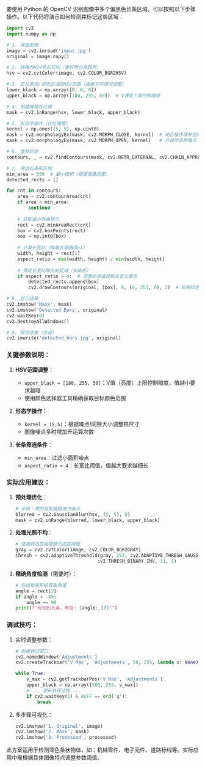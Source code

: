 要使用 Python 的 OpenCV 识别图像中多个偏黑色长条区域，可以按照以下步骤操作。以下代码将演示如何检测并标记这些区域：

```python
import cv2
import numpy as np

# 1. 读取图像
image = cv2.imread('input.jpg')
original = image.copy()

# 2. 转换为HSV色彩空间（更好地分离颜色）
hsv = cv2.cvtColor(image, cv2.COLOR_BGR2HSV)

# 3. 定义黑色/深色区域的HSV范围（根据实际情况调整）
lower_black = np.array([0, 0, 0])
upper_black = np.array([180, 255, 50])  # V通道上限控制暗度

# 4. 创建掩模并应用
mask = cv2.inRange(hsv, lower_black, upper_black)

# 5. 形态学操作（优化掩模）
kernel = np.ones((5, 5), np.uint8)
mask = cv2.morphologyEx(mask, cv2.MORPH_CLOSE, kernel)  # 闭合操作填补空隙
mask = cv2.morphologyEx(mask, cv2.MORPH_OPEN, kernel)   # 开操作去除噪点

# 6. 查找轮廓
contours, _ = cv2.findContours(mask, cv2.RETR_EXTERNAL, cv2.CHAIN_APPROX_SIMPLE)

# 7. 筛选长条形区域
min_area = 500  # 最小面积（根据图像调整）
detected_rects = []

for cnt in contours:
    area = cv2.contourArea(cnt)
    if area < min_area:
        continue
    
    # 获取最小外接矩形
    rect = cv2.minAreaRect(cnt)
    box = cv2.boxPoints(rect)
    box = np.int0(box)
    
    # 计算长宽比（取最大值确保>1）
    width, height = rect[1]
    aspect_ratio = max(width, height) / min(width, height)
    
    # 筛选长宽比较大的区域（长条形）
    if aspect_ratio > 4:  # 调整此阈值控制长宽比要求
        detected_rects.append(box)
        cv2.drawContours(original, [box], 0, (0, 255, 0), 2)  # 绘制绿色框

# 8. 显示结果
cv2.imshow('Mask', mask)
cv2.imshow('Detected Bars', original)
cv2.waitKey(0)
cv2.destroyAllWindows()

# 9. 保存结果（可选）
cv2.imwrite('detected_bars.jpg', original)
```

### 关键参数说明：
1. **HSV范围调整**：
   - `upper_black = [180, 255, 50]`：V值（亮度）上限控制暗度，值越小要求越暗
   - 使用颜色选择器工具精确获取目标颜色范围

2. **形态学操作**：
   - `kernel = (5,5)`：根据噪点/间隙大小调整核尺寸
   - 图像噪点多时增加开运算次数

3. **长条筛选条件**：
   - `min_area`：过滤小面积噪点
   - `aspect_ratio > 4`：长宽比阈值，值越大要求越细长

### 实际应用建议：
1. **预处理优化**：
   ```python
   # 示例：增加高斯模糊减少噪点
   blurred = cv2.GaussianBlur(hsv, (5, 5), 0)
   mask = cv2.inRange(blurred, lower_black, upper_black)
   ```

2. **处理光照不均**：
   ```python
   # 使用自适应阈值替代固定阈值
   gray = cv2.cvtColor(image, cv2.COLOR_BGR2GRAY)
   thresh = cv2.adaptiveThreshold(gray, 255, cv2.ADAPTIVE_THRESH_GAUSSIAN_C,
                                 cv2.THRESH_BINARY_INV, 11, 2)
   ```

3. **精确角度检测**（需要时）：
   ```python
   # 在绘制矩形前获取角度
   angle = rect[2]
   if angle < -45:
       angle += 90
   print(f"检测到长条，角度: {angle:.1f}°")
   ```

### 调试技巧：
1. 实时调整参数：
   ```python
   # 创建调试窗口
   cv2.namedWindow('Adjustments')
   cv2.createTrackbar('V Max', 'Adjustments', 50, 255, lambda x: None)
   
   while True:
       v_max = cv2.getTrackbarPos('V Max', 'Adjustments')
       upper_black = np.array([180, 255, v_max])
       # ... 更新处理流程 ...
       if cv2.waitKey(1) & 0xFF == ord('q'):
           break
   ```

2. 多步骤可视化：
   ```python
   cv2.imshow('1. Original', image)
   cv2.imshow('2. Mask', mask)
   cv2.imshow('3. Processed', processed)
   ```

此方案适用于检测深色条状物体，如：机械零件、电子元件、道路标线等。实际应用中需根据具体图像特点调整参数阈值。